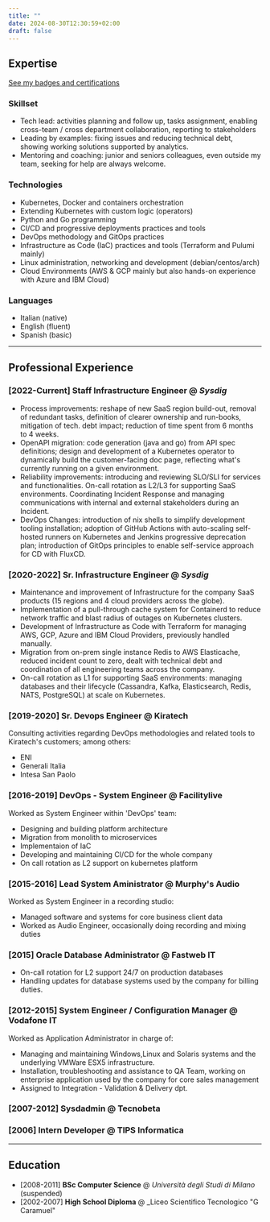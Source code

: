 ```yaml
---
title: ""
date: 2024-08-30T12:30:59+02:00
draft: false
---
```


## Expertise

[See my badges and certifications](https://www.credly.com/users/mbovo/badges)

### Skillset

- Tech lead: activities planning and follow up, tasks assignment, enabling cross-team / cross department collaboration, reporting to stakeholders
- Leading by examples: fixing issues and reducing technical debt, showing working solutions supported by analytics.
- Mentoring and coaching: junior and seniors colleagues, even outside my team, seeking for help are always welcome.

### Technologies

- Kubernetes, Docker and containers orchestration
- Extending Kubernetes with custom logic (operators)
- Python and Go programming
- CI/CD and progressive deployments practices and tools
- DevOps methodology and GitOps practices
- Infrastructure as Code (IaC) practices and tools (Terraform and Pulumi mainly)
- Linux administration, networking and development (debian/centos/arch)
- Cloud Environments (AWS & GCP mainly but also hands-on experience with Azure and IBM Cloud)

### Languages

- Italian (native)
- English (fluent)
- Spanish (basic)

---

## Professional Experience

### [2022-Current] **Staff Infrastructure Engineer**  @ _Sysdig_

- Process improvements: reshape of new SaaS region build-out, removal of redundant tasks, definition of clearer ownership and run-books, mitigation of tech. debt impact; reduction of time spent from 6 months to 4 weeks.
- OpenAPI migration: code generation (java and go) from API spec definitions; design and development of a Kubernetes operator to dynamically build the customer-facing doc page, reflecting what's currently running on a given environment.
- Reliability improvements: introducing and reviewing SLO/SLI for services and functionalities. On-call rotation as L2/L3 for supporting SaaS environments. Coordinating Incident Response and managing communications with internal and external stakeholders during an Incident.
- DevOps Changes: introduction of nix shells to simplify development tooling installation;  adoption of GitHub Actions with auto-scaling self-hosted runners on Kubernetes and Jenkins progressive deprecation plan; introduction of GitOps principles to enable self-service approach for CD with FluxCD.

### [2020-2022] **Sr. Infrastructure Engineer**  @ _Sysdig_

- Maintenance and improvement of Infrastructure for the company SaaS products (15 regions and 4 cloud providers across the globe).
- Implementation of a pull-through cache system for Containerd to reduce network traffic and blast radius of outages on Kubernetes clusters.
- Development of Infrastructure as Code with Terraform for managing AWS, GCP, Azure and IBM Cloud Providers, previously handled manually.
- Migration from on-prem single instance Redis to AWS Elasticache, reduced incident count to zero, dealt with technical debt and coordination of all engineering teams across the company.
- On-call rotation as L1 for supporting SaaS environments: managing databases and their lifecycle (Cassandra, Kafka, Elasticsearch, Redis, NATS, PostgreSQL) at scale on Kubernetes.

### [2019-2020] **Sr. Devops Engineer** @ Kiratech

Consulting activities regarding DevOps methodologies and related tools to Kiratech's customers; among others:

- ENI
- Generali Italia
- Intesa San Paolo

### [2016-2019] **DevOps - System Engineer** @ Facilitylive

Worked as System Engineer within 'DevOps' team:

- Designing and building platform architecture
- Migration from monolith to microservices
- Implementaion of IaC
- Developing and maintaining CI/CD for the whole company
- On call rotation as L2 support on kubernetes platform

### [2015-2016] **Lead System Aministrator** @ Murphy's Audio

Worked as System Engineer in a recording studio:

- Managed software and systems for core business client data
- Worked as Audio Engineer, occasionally doing recording and mixing duties

### [2015] **Oracle Database Administrator** @ Fastweb IT

- On-call rotation for L2 support 24/7 on production databases
- Handling updates for database systems used by the company for billing duties.

### [2012-2015] **System Engineer / Configuration Manager** @ Vodafone IT

Worked as Application Administrator in charge of:

- Managing and maintaining Windows,Linux and Solaris systems and the underlying VMWare ESX5 infrastructure.
- Installation, troubleshooting and assistance to QA Team, working on enterprise application used by the company for core sales management
- Assigned to Integration - Validation & Delivery dpt.

### [2007-2012] **Sysdadmin** @ Tecnobeta

### [2006] **Intern Developer** @ TIPS Informatica

---

## Education

- [2008-2011] **BSc Computer Science** @ _Università degli Studi di Milano_ (suspended)
- [2002-2007] **High School Diploma** @ _Liceo Scientifico Tecnologico "G Caramuel"